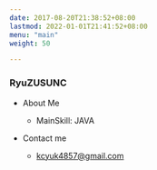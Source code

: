```yaml
---
date: 2017-08-20T21:38:52+08:00
lastmod: 2022-01-01T21:41:52+08:00
menu: "main"
weight: 50

---
```


### RyuZUSUNC

- About Me
  - MainSkill: JAVA 

- Contact me
  - kcyuk4857@gmail.com